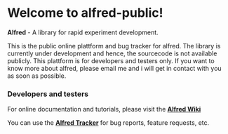 Welcome to alfred-public!
=============

**Alfred** - A library for rapid experiment development. 

This is the public online plattform and bug tracker for alfred. The library is currently under development 
and hence, the sourcecode is not available publicly. This plattform is for developers and testers only. If
you want to know more about alfred, please email me and i will get in contact with you as soon as possible. 


### Developers and testers

For online documentation and tutorials, please visit the [**Alfred Wiki**](https://github.com/ctreffe/alfred-public/wiki)

You can use the [**Alfred Tracker**](https://github.com/ctreffe/alfred-public/issues) for bug reports, feature requests, etc.

